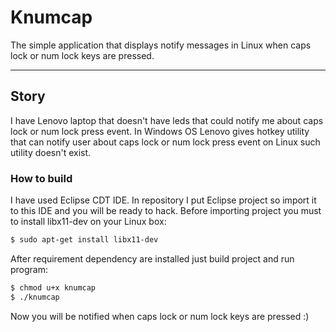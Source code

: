 Knumcap
===================

The simple application that displays notify messages in Linux when caps lock or num lock keys are pressed.

----------

Story
-------------

I have Lenovo laptop that doesn't have leds that could notify me about caps lock or num lock press event. In Windows OS Lenovo gives hotkey utility that can notify user about caps lock or num lock press event on Linux such utility doesn't exist.

### How to build

I have used Eclipse CDT IDE. In repository I put Eclipse project so import it to this IDE and you will be ready to hack. Before importing project you must to install libx11-dev on your Linux box:

```bash
$ sudo apt-get install libx11-dev 
```

After requirement dependency are installed just build project and run program:

```bash
$ chmod u+x knumcap
$ ./knumcap
```

Now you will be notified when caps lock or num lock keys are pressed :)
